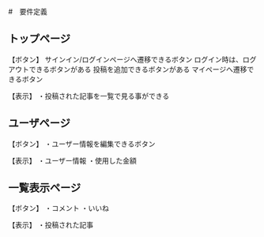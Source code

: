 #　要件定義

## トップページ

【ボタン】
サインイン/ログインページへ遷移できるボタン
ログイン時は、ログアウトできるボタンがある
投稿を追加できるボタンがある
マイページへ遷移できるボタン

【表示】
・投稿された記事を一覧で見る事ができる

## ユーザページ
【ボタン】
・ユーザー情報を編集できるボタン

【表示】
・ユーザー情報
・使用した金額

## 一覧表示ページ
【ボタン】
・コメント
・いいね

【表示】
・投稿された記事
